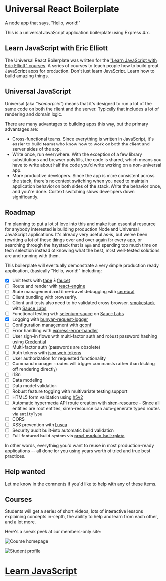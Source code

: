 # Universal React Boilerplate

A node app that says, "Hello, world!"

This is a universal JavaScript application boilerplate using Express 4.x.


## Learn JavaScript with Eric Elliott

The Universal React Boilerplate was written for the ["Learn JavaScript with Eric Elliott" courses](https://ericelliottjs.com/). A series of courses to teach people how to build great JavaScript apps for production. Don't just learn JavaScript. Learn how to build amazing things.

## Universal JavaScript

Universal (aka *"isomorphic"*) means that it's designed to run a lot of the same code on both the client and the server. Typically that includes a lot of rendering and domain logic.

There are many advantages to building apps this way, but the primary advantages are:

* Cross-functional teams. Since everything is written in JavaScript, it's easier to build teams who know how to work on both the client and server sides of the app.
* Write once, run everywhere. With the exception of a few library substitutions and browser polyfills, the code is shared, which means you have to write about half the code you'd write working on a non-universal app.
* More productive developers. Since the app is more consistent across the stack, there's no context switching when you need to maintain application behavior on both sides of the stack. Write the behavior once, and you're done. Context switching slows developers down significantly.

## Roadmap

I'm planning to put a lot of love into this and make it an essential resource for anybody interested in building production Node and Universal JavaScript applications. It's already very useful as-is, but we've been rewriting a lot of these things over and over again for every app, or searching through the haystack that is `npm` and spending too much time on tech selection instead of knowing what the best, most well-tested solutions are and running with them.

This boilerplate will eventually demonstrate a very simple production ready application, (basically "Hello, world!" including:

* [x] Unit tests with [tape](https://github.com/substack/tape) & [faucet](https://github.com/substack/faucet)
* [ ] Route and render with [react-engine](https://github.com/paypal/react-engine)
* [ ] State management and time-travel debugging with [cerebral](https://github.com/christianalfoni/cerebral)
* [ ] Client bundling with browserify.
* [ ] Client unit tests also need to be validated cross-browser. [smokestack](https://github.com/hughsk/smokestack) with [Sauce Labs](https://github.com/hughsk/smokestack#sauce-labs)
* [ ] Functional testing with [selenium-sauce](https://github.com/alexbrombal/selenium-sauce) on [Sauce Labs](http://saucelabs.com)
* [x] Logging with [bunyan-request-logger](https://github.com/ericelliott/bunyan-request-logger)
* [ ] Configuration management with [qconf](https://github.com/ericelliott/qconf)
* [ ] Error handling with [express-error-handler](https://github.com/ericelliott/express-error-handler/)
* [ ] User sign-in flows with multi-factor auth and robust password hashing using [Credential](https://github.com/ericelliott/credential)
* [ ] Multi-factor auth (passwords are obsolete)
* [ ] Auth tokens with [json web tokens](https://github.com/auth0/node-jsonwebtoken)
* [ ] User authorization for requested functionality
* [ ] Command manager (routes will trigger commands rather than kicking off rendering directly)
* [ ] i18n
* [ ] Data modeling
* [ ] Data model validation
* [ ] Robust feature toggling with multivariate testing support
* [ ] HTML5 form validation using [h5v2](https://github.com/ericelliott/h5v2)
* [ ] Automatic hypermedia API route creation with [siren-resource](https://github.com/ericelliott/siren-resource) - Since all entities are root entities, siren-resource can auto-generate typed routes via `entityType`
* [ ] CORS
* [ ] XSS prevention with [Lusca](https://github.com/krakenjs/lusca)
* [ ] Security audit built-into automatic build validation
* [ ] Full-featured build system via [prod-module-boilerplate](https://github.com/ericelliott/prod-module-boilerplate)

In other words, everything you'd want to reuse in most production-ready applications -- all done for you using years worth of tried and true best practices.

## Help wanted

Let me know in the comments if you'd like to help with any of these items.


## Courses

Students will get a series of short videos, lots of interactive lessons explaining concepts in-depth, the ability to help and learn from each other, and a lot more.

Here's a sneak peek at our members-only site:

![Course homepage](https://cloud.githubusercontent.com/assets/364727/6434012/b3ff7a04-c03b-11e4-9b33-51889c74036f.png)

![Student profile](https://cloud.githubusercontent.com/assets/364727/6434016/c7a0b802-c03b-11e4-9f4b-867464bd88c6.png)


# [Learn JavaScript](https://ericelliottjs.com/)